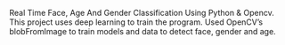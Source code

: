 Real Time Face, Age And Gender Classification Using Python & Opencv.
This project uses deep learning to train the program.
Used OpenCV’s blobFromImage to train models and data to detect face, gender and age.
